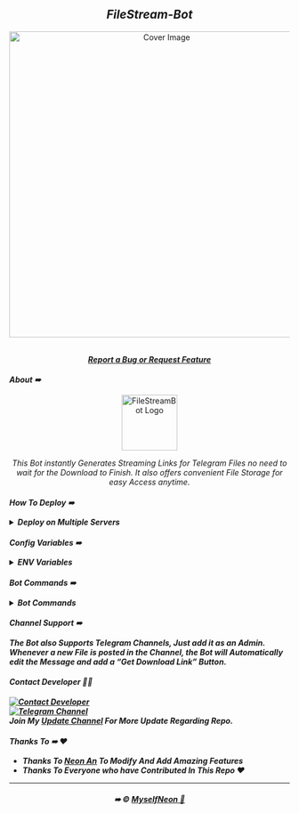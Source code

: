 <h2 align="center"><i>FileStream-Bot</i></h1>
<p align="center">
  <a href="https://github.com/MyselfNeon/FileStream-Bot">
    <img src="https://files.catbox.moe/6x59s2.jpg" alt="Cover Image" width="550">
  </a>
</p>  
  <p align="center">
   </strong></a>
    <br><b>
    <a href="https://github.com/MyselfNeon/FileStream-Bot/issues"><i>Report a Bug or Request Feature</i></a></b>
  </p>

#### *About ➠*

<p align="center">
    <a href="https://github.com/MyselfNeon/FileStream-Bot">
        <img src="https://files.catbox.moe/rayjpl.png" height="100" width="100" alt="FileStreamBot Logo">
    </a>
</p>
<p align='center'>
  <i>This Bot instantly Generates Streaming Links for Telegram Files no need to wait for the Download to Finish. It also offers convenient File Storage for easy Access anytime.</i>
</p>


#### *How To Deploy ➠*

<details><summary><b><i>Deploy on Multiple Servers</i></summary></b></summary>
<br>
<details>
    <summary><b><i>Deploy on Heroku (Paid)</i></b></summary>
    <br>

  * ***Fork This Repo***
  * ***Click on Deploy Easily***
  * ***Press the below Button to Fast Deploy on Heroku***

  [![Deploy](https://www.herokucdn.com/deploy/button.svg)](https://heroku.com/deploy)

  * ***Go to <a href="#mandatory-vars">Variables Tab</a> for more info on Setting up Environmental Variables.***
  </details>

<details>
  <summary><b><i>Deploy Using Docker</i></b></summary>
<br>

* ***Clone the Repository :***
```sh
git clone https://github.com/myselfneon/FileStream-Bot
cd FileStreamBot
```

* ***Build own Docker Image :***
```sh
docker build -t file-stream .
```

* ***Create ENV and Start Container :***
```sh
docker run -d --restart unless-stopped --name fsb \
-v /PATH/TO/.env:/app/.env \
-p 8000:8000 \
file-stream
```

* ***If you Need to Change the Variables in .env File after your Bot was Already Started, all you need to do is Restart the container for the Bot Settings to get Updated:***
```sh
docker restart fsb
```

</details>

<details>
    <summary><b><i>Deploy Locally</i></b></summary>
    <br>

  ```sh
  git clone https://github.com/myselfneon/FileStream-Bot
  cd FileStreamBot
  python3 -m venv ./venv
  . ./venv/bin/activate
  pip install -r requirements.txt
  python3 -m FileStream
  ```

  * ***To stop the Bot Press <kbd>CTRL</kbd> + <kbd>C</kbd>.***

  * ***If you want to run this Bot 24/7 on a VPS, follow these Steps :***
  ```sh
  sudo apt install tmux -y
  tmux
  python3 -m FileStream
  ```
  * ***Now you can Close the VPS terminal — the Bot will Keep Running in the Background.***

  </details>

</details>

#### *Config Variables ➠*

<details><summary><b><i>ENV Variables</i></summary></b></summary>

#### *Mandatory Variables ➠*

* [`API_ID`]: ***From [My Telegram](https://my.telegram.org).***
* [`API_HASH`]: ***From [My Telegram](https://my.telegram.org).***
* [`OWNER_ID`]: ***Your Telegram User ID. Get From [@MissRose_Bot](https://t.me/MissRose_Bot)***
* [`BOT_TOKEN`]: ***Telegram API Bot Token, Get it from [@BotFather](https://t.me/BotFather).***
* [`FLOG_CHANNEL`]: ***ID of the Channel where Bot will Store all Files from Users `int`***
* [`ULOG_CHANNEL`]: ***ID of the Channel where Bot will send Logs of New Users`int`***
* [`BOT_WORKERS`]: ***Number of updates Bot should process from Telegram at once, by Default to 10 Updates. `int`***
* [`DATABASE_URL`]: ***[MongoDB URI](https://cloud.mongodb.com) for Saving User Data and Files List created by User. `str`***
* [`FQDN`]: ***A Fully Qualified Domain Name if present without https. Defaults `BIND_ADDRESS`.***

#### 🗼 *MultiClient Variables* :
* [`MULTI_TOKEN1`]: ***Add your 1st Bot Token or Session Strings.***
* [`MULTI_TOKEN2`]: ***Add your 2nd Bot Token or Session Strings.***

#### 🪐 *Optional Variables* :

* [`UPDATES_CHANNEL`]: ***Channel Username without `@`. `str`***
* [`FORCE_SUB_ID`]: ***Force Sub Channel ID, if you want to use Force Sub with `-100` `int`***
* [`FORCE_SUB`]: ***Set to True, so every User have to Join Update Channel to use the Bot. `bool`***
* [`AUTH_USERS`]: ***Authorized User IDs, Separated by Space. `int`***
* [`SLEEP_THRESHOLD`]: ***Set Global Flood wait threshold, Auto-Retry Requests under 60s. `int`***
* [`SESSION_NAME`]: ***Name for the Database Created on [MongoDB](https://cloud.mongodb.com). Defaults `FileStream`. `str`***
* [`FILE_PIC`]: ***To set Image at `/files` Command. Defaults to Pre-Set image. `str`***
* [`START_PIC`]: ***To set Image at `/start` Command. Defaults to Pre-Set image. `str`***
* [`VERIFY_PIC`]: ***To set Image at Force Sub Verification. Defaults to Pre-Set image. `str`***
* [`WORKERS`]: ***Number of Max Workers for handling Incoming Updates. Defaults to `6`. `int`***
* [`PORT`]: ***The Port that you want your Webapp to be listened to. Defaults to `8080`. `int`***
* [`BIND_ADDRESS`]: ***Your Server Bind Address. Defauls to `0.0.0.0`. `int`***
* [`MODE`]: ***Set to `secondary` if you Only want to use the Server for serving Files. `str`***
* [`NO_PORT`]: ***Set (`True`/`False`) PORT to 80 or 443 Hide Port Display; Ignore if on Heroku. Defaults to `False`.***
* [`HAS_SSL`]: ***(`True` or `False`) If you want the Generated Links in https format. Default is `False`.***

</details>
 
#### *Bot Commands ➠* 

<details><summary><b><i>Bot Commands</i></b></summary>
  
```
start - Check if Bot is Alive
help - Get Help Message
about - Check About the Bot
files - Get All Files List of User
del - Delete Files from DB with File ID [ADMIN]
ban - Ban any Channel or User from using Bot [ADMIN]
unban - Unban any Channel or User from using Bot [ADMIN]
status - To Get Bot Status and Total Users [ADMIN]
broadcast - To Broadcast any Message to all Users of Bot [ADMIN]
```
<b><i>⪼ Copy all Commands and paste it in <a href='https://t.me/botfather'>BotFather</a> to apply Commands.

</details>

#### *Channel Support ➠*

***The Bot also Supports Telegram Channels, Just add it as an Admin. Whenever a new File is posted in the Channel, the Bot will Automatically edit the Message and add a “Get Download Link” Button.***

#### Contact Developer 👨‍💻

[![Contact Developer](https://img.shields.io/badge/Contact-Developer-blue?logo=telegram)](https://t.me/MyselfNeon)    
[![Telegram Channel](https://img.shields.io/badge/Telegram-Main%20Channel-blue?logo=telegram)](https://t.me/neonfiles)  
Join My <a href='https://t.me/neonfiles'>Update Channel</a> For More Update Regarding Repo.

</details>

#### *Thanks To ➠* ❤️
 - <b>Thanks To [Neon An](https://t.me/MyselfNeon) To Modify And Add Amazing Features
 - Thanks To Everyone who have Contributed In This Repo ❤️</b>

---
<h4 align="center">➠ © <a href="https://myselfneon.github.io/neon/" target="_blank" rel="noopener noreferrer">MyselfNeon 🍟</a></h4>

